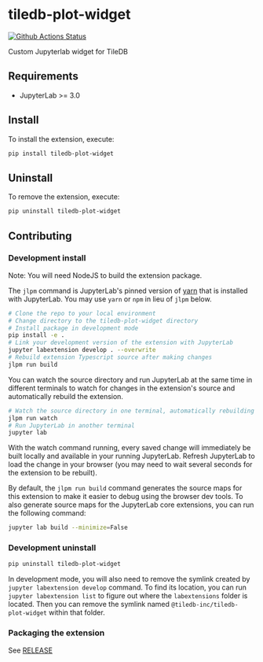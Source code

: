# tiledb-plot-widget

[![Github Actions Status](https://github.com/TileDB-Inc/TileDB-Jupyter-Plot-Widget/workflows/Build/badge.svg)](https://github.com/TileDB-Inc/TileDB-Jupyter-Plot-Widget/actions/workflows/build.yml)

Custom Jupyterlab widget for TileDB



## Requirements

* JupyterLab >= 3.0

## Install

To install the extension, execute:

```bash
pip install tiledb-plot-widget
```

## Uninstall

To remove the extension, execute:

```bash
pip uninstall tiledb-plot-widget
```


## Contributing

### Development install

Note: You will need NodeJS to build the extension package.

The `jlpm` command is JupyterLab's pinned version of
[yarn](https://yarnpkg.com/) that is installed with JupyterLab. You may use
`yarn` or `npm` in lieu of `jlpm` below.

```bash
# Clone the repo to your local environment
# Change directory to the tiledb-plot-widget directory
# Install package in development mode
pip install -e .
# Link your development version of the extension with JupyterLab
jupyter labextension develop . --overwrite
# Rebuild extension Typescript source after making changes
jlpm run build
```

You can watch the source directory and run JupyterLab at the same time in different terminals to watch for changes in the extension's source and automatically rebuild the extension.

```bash
# Watch the source directory in one terminal, automatically rebuilding when needed
jlpm run watch
# Run JupyterLab in another terminal
jupyter lab
```

With the watch command running, every saved change will immediately be built locally and available in your running JupyterLab. Refresh JupyterLab to load the change in your browser (you may need to wait several seconds for the extension to be rebuilt).

By default, the `jlpm run build` command generates the source maps for this extension to make it easier to debug using the browser dev tools. To also generate source maps for the JupyterLab core extensions, you can run the following command:

```bash
jupyter lab build --minimize=False
```

### Development uninstall

```bash
pip uninstall tiledb-plot-widget
```

In development mode, you will also need to remove the symlink created by `jupyter labextension develop`
command. To find its location, you can run `jupyter labextension list` to figure out where the `labextensions`
folder is located. Then you can remove the symlink named `@tiledb-inc/tiledb-plot-widget` within that folder.

### Packaging the extension

See [RELEASE](RELEASE.md)
